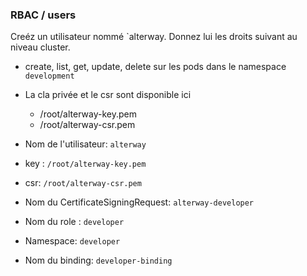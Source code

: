 
### RBAC / users

Creéz un utilisateur nommé `alterway. Donnez lui les droits suivant au niveau cluster.

- create, list, get, update, delete sur les pods dans le namespace `development`
- La cla privée et le csr sont disponible ici
  - /root/alterway-key.pem
  - /root/alterway-csr.pem 

- Nom de l'utilisateur: `alterway`   
- key : `/root/alterway-key.pem`  
- csr:  `/root/alterway-csr.pem`   
- Nom du CertificateSigningRequest: `alterway-developer` 
- Nom du role : `developer` 
- Namespace: `developer` 
- Nom du binding: `developer-binding`